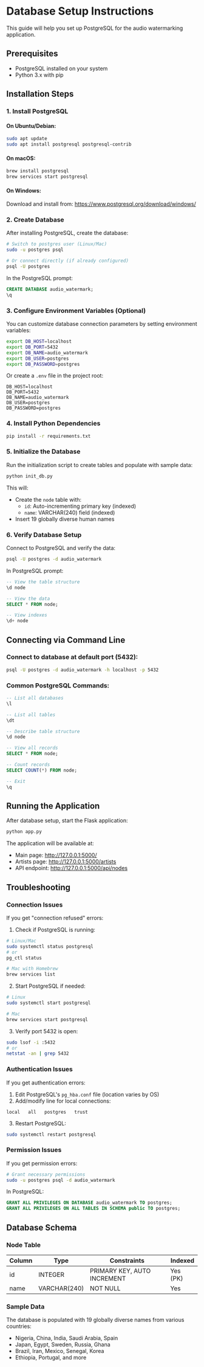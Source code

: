 # Database Setup Instructions

This guide will help you set up PostgreSQL for the audio watermarking application.

## Prerequisites

- PostgreSQL installed on your system
- Python 3.x with pip

## Installation Steps

### 1. Install PostgreSQL

#### On Ubuntu/Debian:
```bash
sudo apt update
sudo apt install postgresql postgresql-contrib
```

#### On macOS:
```bash
brew install postgresql
brew services start postgresql
```

#### On Windows:
Download and install from: https://www.postgresql.org/download/windows/

### 2. Create Database

After installing PostgreSQL, create the database:

```bash
# Switch to postgres user (Linux/Mac)
sudo -u postgres psql

# Or connect directly (if already configured)
psql -U postgres
```

In the PostgreSQL prompt:
```sql
CREATE DATABASE audio_watermark;
\q
```

### 3. Configure Environment Variables (Optional)

You can customize database connection parameters by setting environment variables:

```bash
export DB_HOST=localhost
export DB_PORT=5432
export DB_NAME=audio_watermark
export DB_USER=postgres
export DB_PASSWORD=postgres
```

Or create a `.env` file in the project root:
```
DB_HOST=localhost
DB_PORT=5432
DB_NAME=audio_watermark
DB_USER=postgres
DB_PASSWORD=postgres
```

### 4. Install Python Dependencies

```bash
pip install -r requirements.txt
```

### 5. Initialize the Database

Run the initialization script to create tables and populate with sample data:

```bash
python init_db.py
```

This will:
- Create the `node` table with:
  - `id`: Auto-incrementing primary key (indexed)
  - `name`: VARCHAR(240) field (indexed)
- Insert 19 globally diverse human names

### 6. Verify Database Setup

Connect to PostgreSQL and verify the data:

```bash
psql -U postgres -d audio_watermark
```

In PostgreSQL prompt:
```sql
-- View the table structure
\d node

-- View the data
SELECT * FROM node;

-- View indexes
\d+ node
```

## Connecting via Command Line

### Connect to database at default port (5432):
```bash
psql -U postgres -d audio_watermark -h localhost -p 5432
```

### Common PostgreSQL Commands:
```sql
-- List all databases
\l

-- List all tables
\dt

-- Describe table structure
\d node

-- View all records
SELECT * FROM node;

-- Count records
SELECT COUNT(*) FROM node;

-- Exit
\q
```

## Running the Application

After database setup, start the Flask application:

```bash
python app.py
```

The application will be available at:
- Main page: http://127.0.0.1:5000/
- Artists page: http://127.0.0.1:5000/artists
- API endpoint: http://127.0.0.1:5000/api/nodes

## Troubleshooting

### Connection Issues

If you get "connection refused" errors:

1. Check if PostgreSQL is running:
```bash
# Linux/Mac
sudo systemctl status postgresql
# or
pg_ctl status

# Mac with Homebrew
brew services list
```

2. Start PostgreSQL if needed:
```bash
# Linux
sudo systemctl start postgresql

# Mac
brew services start postgresql
```

3. Verify port 5432 is open:
```bash
sudo lsof -i :5432
# or
netstat -an | grep 5432
```

### Authentication Issues

If you get authentication errors:

1. Edit PostgreSQL's `pg_hba.conf` file (location varies by OS)
2. Add/modify line for local connections:
```
local   all   postgres   trust
```

3. Restart PostgreSQL:
```bash
sudo systemctl restart postgresql
```

### Permission Issues

If you get permission errors:

```bash
# Grant necessary permissions
sudo -u postgres psql -d audio_watermark
```

In PostgreSQL:
```sql
GRANT ALL PRIVILEGES ON DATABASE audio_watermark TO postgres;
GRANT ALL PRIVILEGES ON ALL TABLES IN SCHEMA public TO postgres;
```

## Database Schema

### Node Table

| Column | Type | Constraints | Indexed |
|--------|------|-------------|---------|
| id | INTEGER | PRIMARY KEY, AUTO INCREMENT | Yes (PK) |
| name | VARCHAR(240) | NOT NULL | Yes |

### Sample Data

The database is populated with 19 globally diverse names from various countries:
- Nigeria, China, India, Saudi Arabia, Spain
- Japan, Egypt, Sweden, Russia, Ghana
- Brazil, Iran, Mexico, Senegal, Korea
- Ethiopia, Portugal, and more
